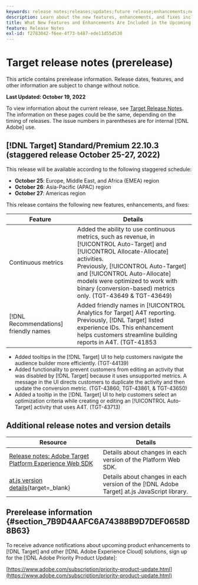 ```yaml
---
keywords: release notes;releases;updates;future release;enhancements;new features;fixes;updates;prerelease
description: Learn about the new features, enhancements, and fixes included in the upcoming release of Adobe Target, including SDKs, APIs, and JavaScript libraries.
title: What New Features and Enhancements Are Included in the Upcoming Release?
feature: Release Notes
exl-id: f2783042-f6ee-4f73-b487-ede11d55d530
---
```

# Target release notes (prerelease)

This article contains prerelease information. Release dates, features, and other information are subject to change without notice. 

**Last Updated: October 19, 2022**

To view information about the current release, see [Target Release Notes](release-notes.md). The information on these pages could be the same, depending on the timing of releases. The issue numbers in parentheses are for internal [!DNL Adobe] use.

## [!DNL Target] Standard/Premium 22.10.3 (staggered release October 25-27, 2022)

This release will be available according to the following staggered schedule:

* **October 25**: Europe, Middle East, and Africa (EMEA) region
* **October 26**: Asia-Pacific (APAC) region
* **October 27**: Americas region

This release contains the following new features, enhancements, and fixes:

|Feature|Details|
| --- | --- |
|Continuous metrics|Added the ability to use continuous metrics, such as revenue, in [!UICONTROL Auto-Target] and [!UICONTROL Allocate-Allocate] activities.<br>Previously, [!UICONTROL Auto-Target] and [!UICONTROL Auto-Allocate] models were optimized to work with binary (conversion-based) metrics only. (TGT-43649 & TGT-43649)|
|[!DNL Recommendations] friendly names|Added friendly names in [!UICONTROL Analytics for Target] A4T reporting. Previously, [!DNL Target] listed experience IDs. This enhancement helps customers streamline building reports in A4T. (TGT-41853|

* Added tooltips in the [!DNL Target] UI to help customers navigate the audience builder more efficiently. (TGT-44139)
* Added functionality to prevent customers from editing an activity that was disabled by [!DNL Target] because it uses unsupported metrics. A message in the UI directs customers to duplicate the activity and then update the conversion metric. (TGT-43860, TGT-43861, & TGT-43650)
* Added a tooltip in the [!DNL Target] UI to help customers select an optimization criteria while creating or editing an [!UICONTROL Auto-Target] activity that uses A4T. (TGT-43713) 

## Additional release notes and version details

|Resource|Details|
|--- |--- |
|[Release notes: Adobe Target Platform Experience Web SDK](https://experienceleague.adobe.com/docs/experience-platform/edge/release-notes.html?lang=en)|Details about changes in each version of the Platform Web SDK.|
|[at.js version details](https://developer.adobe.com/target/implement/client-side/atjs/target-atjs-versions/){target=_blank}|Details about changes in each version of the [!DNL Adobe Target] at.js JavaScript library.|


## Prerelease information {#section_7B9D4AAFC6A74388B9D7DEF0658D8B63} 

To receive advance notifications about upcoming product enhancements to [!DNL Target] and other [!DNL Adobe Experience Cloud] solutions, sign up for the [!DNL Adobe Priority Product Update]:

[https://www.adobe.com/subscription/priority-product-update.html](https://www.adobe.com/subscription/priority-product-update.html)
